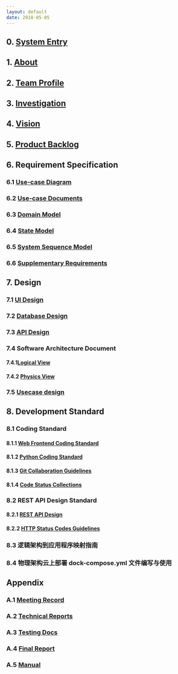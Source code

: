 ```yaml
---
layout: default
date: 2018-05-05
---
```


## 0. [System Entry](http://202.116.86.61:8080/)

## 1. [About](https://github.com/TheYelda/Dashboard/blob/master/docs/management_docs/about.md)

## 2. [Team Profile](https://github.com/TheYelda/Dashboard/blob/master/docs/management_docs/team_profile.md)

## 3. [Investigation](https://github.com/TheYelda/Dashboard/blob/master/docs/management_docs/investigation.md)

## 4. [Vision](https://github.com/TheYelda/Dashboard/blob/master/docs/management_docs/vision.md)

## 5. [Product Backlog](https://github.com/TheYelda/Dashboard/blob/master/docs/management_docs/products_backlog.md)

## 6. Requirement Specification

### 6.1 [Use-case Diagram](https://github.com/TheYelda/Dashboard/blob/master/docs/requirement_specification/use_case.md)

### 6.2 [Use-case Documents](https://github.com/TheYelda/Dashboard/blob/master/docs/requirement_specification/use_case.md)

### 6.3 [Domain Model](https://github.com/TheYelda/Dashboard/blob/master/docs/requirement_specification/domain.md)

### 6.4 [State Model](https://github.com/TheYelda/Dashboard/blob/master/docs/requirement_specification/state_model.md)

### 6.5 [System Sequence Model](https://github.com/TheYelda/Dashboard/blob/master/docs/requirement_specification/sequence_diagram.md)

### 6.6 [Supplementary Requirements](https://github.com/TheYelda/Dashboard/blob/master/docs/requirement_specification/supplementary_requirements.md)

## 7. Design

### 7.1 [UI Design](https://github.com/TheYelda/Dashboard/tree/master/docs/design/UI)

### 7.2 [Database Design](https://github.com/TheYelda/Dashboard/blob/master/docs/design/database_architecture.md)

### 7.3 [API Design](https://github.com/TheYelda/Dashboard/blob/master/docs/design/api.md)

### 7.4 Software Architecture Document

#### 7.4.1[Logical View](https://github.com/TheYelda/Dashboard/blob/master/docs/software_architecture/logical_view.png)

#### 7.4.2 [Physics View](https://github.com/TheYelda/Dashboard/blob/master/docs/software_architecture/physical_view.png)

### 7.5 [Usecase design](https://github.com/TheYelda/Dashboard/blob/master/docs/requirement_specification/use_case.md)

## 8. Development Standard

### 8.1 Coding Standard

#### 8.1.1 [Web Frontend Coding Standard](https://github.com/TheYelda/AppClient/tree/dev)

#### 8.1.2 [Python Coding Standard](https://github.com/TheYelda/Dashboard/blob/master/docs/development_standard/python_code_style_guide.md)

#### 8.1.3 [Git Collaboration Guidelines](https://github.com/TheYelda/Dashboard/blob/master/docs/development_standard/git_collaboration_guide.md)

#### 8.1.4 [Code Status Collections](https://github.com/TheYelda/Dashboard/blob/master/docs/design/states.md)

### 8.2 REST API Design Standard

#### 8.2.1 [REST API Design](https://github.com/TheYelda/Dashboard/blob/master/docs/development_standard/restapi_design_standard.md)

#### 8.2.2 [HTTP Status Codes Guidelines](https://github.com/TheYelda/Dashboard/blob/master/docs/development_standard/http_status_codes_reference.md)

### 8.3 逻辑架构到应用程序映射指南

### 8.4 物理架构云上部署 dock-compose.yml 文件编写与使用

## Appendix

### A.1 [Meeting Record](https://github.com/TheYelda/Dashboard/blob/master/docs/management_docs/about.md)

### A.2 [Technical Reports](https://github.com/TheYelda/Dashboard/tree/master/docs/report)

### A.3 [Testing Docs](https://github.com/TheYelda/Dashboard/blob/master/docs/testing_docs/testing.md)

### A.4 [Final Report](https://github.com/TheYelda/Dashboard/tree/master/docs/final_reports)

### A.5 [Manual](https://github.com/TheYelda/Dashboard/blob/master/docs/%E4%BD%BF%E7%94%A8%E6%89%8B%E5%86%8CV2.0.pdf)


